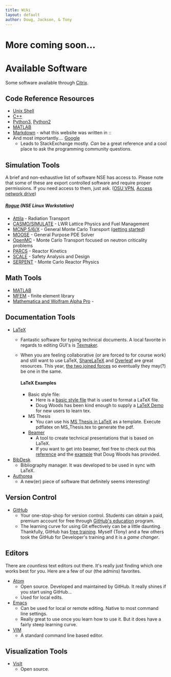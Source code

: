 ```yaml
---
title: Wiki
layout: default
author: Doug, Jackson, & Tony
---
```

More coming soon...
================================

# Available Software
Some software available through [Citrix](http://it.engineering.oregonstate.edu/citrix).

## Code Reference Resources
* [Unix Shell](http://swcarpentry.github.io/shell-novice/)
* [C++](http://www.learncpp.com/)
* [Python3](https://docs.python.org/3/), [Python2](https://docs.python.org/2/)
* [MATLAB](http://www.mathworks.com/help/matlab/)
* [Markdown](https://github.com/adam-p/markdown-here/wiki/Markdown-Cheatsheet) - what this website was written in ::
* And most importantly.... [Google](https://www.google.com/)
  -  Leads to StackExchange mostly. *Can* be a great reference and a cool place to ask the programming community questions.


## Simulation Tools
A brief and non-exhaustive list of software NSE has access to. Please note that some of these are export controlled software and require proper permissions. If you need access to them, just ask. ([OSU VPN](http://oregonstate.edu/helpdocs/network-and-phone/virtual-private-network-vpn), [Access network drive](https://it.engineering.oregonstate.edu/accessing-engineering-file-space-using-windows-file-sharing))

##### [Rogue](https://it.engineering.oregonstate.edu/nuclear-science-and-engineering-computing-support) (NSE Linux Workstation)
* [Attila](https://www.varian.com/x-ray-imaging-components/products/security-industrial-imaging/attila-software-suite) - Radiation Transport
* [CASMO/SIMULATE](http://www.studsvik.com/sv/Verksamhetsomraden/Bransle--och-materialteknik/Programvara-for-bransleoptimering/In-Core-Fuel-Management/CASMO5/) - LWR Lattice Physics and Fuel Management
* [MCNP 5/6/X](https://mcnp.lanl.gov/) - General Monte Carlo Transport ([getting started](https://it.engineering.oregonstate.edu/nuclear-science-and-engineering-computing-support))
* [MOOSE](http://mooseframework.com/) - General Purpose PDE Solver
* [OpenMC](https://mit-crpg.github.io/openmc/)  - Monte Carlo Transport focused on neutron criticality problems
* [PARCS](http://www.nrc.gov/about-nrc/regulatory/research/safetycodes.html) - Reactor Kinetics
* [SCALE](http://scale.ornl.gov/) - Safety Analysis and Design
* [SERPENT](http://montecarlo.vtt.fi/) - Monte Carlo Reactor Physics

## Math Tools
* [MATLAB](http://it.engineering.oregonstate.edu/site-license-matlab)
* [MFEM](mfem.org) - finite element library
* [Mathematica and Wolfram Alpha Pro](http://is.oregonstate.edu/service/software/mathematica) -

## Documentation Tools
* [LaTeX](https://www.latex-project.org/)
  - Fantastic software for typing technical documents. A local favorite in regards to editing GUI's is [Texmaker](http://www.xm1math.net/texmaker/).
  - When you are feeling collaborative (or are forced to for course work) and still want to use LaTeX, [ShareLaTeX](https://www.sharelatex.com) and [Overleaf](https://www.overleaf.com/) are great resources. This year, [the two joined forces](https://www.sharelatex.com/blog/2017/07/20/sharelatex-joins-overleaf.html) so eventually they may(?) be one in the same.

    #### LaTeX Examples
    * Basic style file:
      - Here is a [basic style file](./LaTeX_docs/standard.sty) that is used to format a LaTeX file.
      - Doug Woods has been kind enough to supply a [LaTeX Demo](./LaTeX_docs/LatexDemo.zip) for new users to learn tex.
    * MS Thesis
      - You can use his [MS Thesis in LaTeX](./LaTeX_docs/DougsMSThesis.zip) as a template. Execute pdflatex on MS_Thesis.tex to generate the pdf.
    * [Beamer](https://www.ctan.org/pkg/beamer?lang=en)
      - A tool to create technical presentations that is based on LaTeX.
      - If you want to get into beamer, feel free to check out this [reference](./references/beameruserguide.pdf) and the [example](./LaTeX_docs/DougsDefense.zip) that Doug Woods has provided.
* [BibDesk](http://bibdesk.sourceforge.net)
  - Bibliography manager. It was developed to be used in sync with LaTeX.
* [Authorea](http://www.authorea.com)
  - A new(er) piece of software that definitely seems interesting!

## Version Control
* [GitHub](http://www.github.com)
  - Your one-stop-shop for version control. Students can obtain a paid, premium account for free through [GitHub's education](https://education.github.com/) program.  
  - The learning curve for using Git effectively can be a little daunting. Thankfully, GitHub has [free training](https://services.github.com/training/). Myself (Tony) and a few others took the GitHub for Developer's training and it is a *game changer*.

## Editors
There are *countless* text editors out there. It's really just finding which one works best for you. Here are a few of our (the admins) favorites.
* [Atom](https://atom.io/)
  - Open source. Developed and maintained by GitHub. It really shines if you start using GitHub...
  - Used for local edits.
* [Emacs](https://www.gnu.org/software/emacs/)
  - Can be used for local or remote editing. Native to most command line settings.
  - Really great to use once you learn how to use it. But it does have a fairly steep learning curve.
* [VIM](http://www.vim.org/)
  - A standard command line based editor.

## Visualization Tools
* [VisIt](https://wci.llnl.gov/simulation/computer-codes/visit/)
  - Open source.
